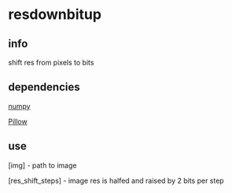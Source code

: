 # resdownbitup

## info
shift res from pixels to bits

## dependencies
[numpy](http://www.numpy.org/)

[Pillow](https://python-pillow.org/)

## use
[img] - path to image

[res_shift_steps] - image res is halfed and raised by 2 bits per step
